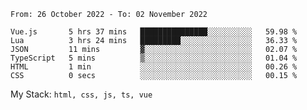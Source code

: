 <!--START_SECTION:waka-->

```text
From: 26 October 2022 - To: 02 November 2022

Vue.js       5 hrs 37 mins   ███████████████░░░░░░░░░░   59.98 %
Lua          3 hrs 24 mins   █████████░░░░░░░░░░░░░░░░   36.33 %
JSON         11 mins         ▓░░░░░░░░░░░░░░░░░░░░░░░░   02.07 %
TypeScript   5 mins          ▒░░░░░░░░░░░░░░░░░░░░░░░░   01.04 %
HTML         1 min           ░░░░░░░░░░░░░░░░░░░░░░░░░   00.26 %
CSS          0 secs          ░░░░░░░░░░░░░░░░░░░░░░░░░   00.15 %
```

<!--END_SECTION:waka-->
My Stack: `html, css, js, ts, vue`
